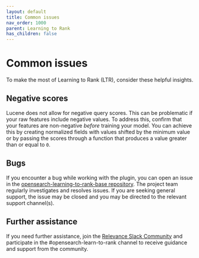 ```yaml
---
layout: default
title: Common issues
nav_order: 1000
parent: Learning to Rank
has_children: false
---
```


# Common issues

To make the most of Learning to Rank (LTR), consider these helpful insights.

## Negative scores

Lucene does not allow for negative query scores. This can be problematic if your raw features include negative values. To address this, confirm that your features are non-negative _before_ training your model. You can achieve this by creating normalized fields with values shifted by the minimum value or by passing the scores through a function that produces a value greater than or equal to `0`.

## Bugs

If you encounter a bug while working with the plugin, you can open an issue in the [opensearch-learning-to-rank-base repository](https://github.com/opensearch-project/opensearch-learning-to-rank-base/issues). The project team regularly investigates and resolves issues. If you are seeking general support, the issue may be closed and you may be directed to the relevant support channel(s).

## Further assistance

If you need further assistance, join the [Relevance Slack Community](https://opensourceconnections.com/slack) and participate in the #opensearch-learn-to-rank channel to receive guidance and support from the community.
